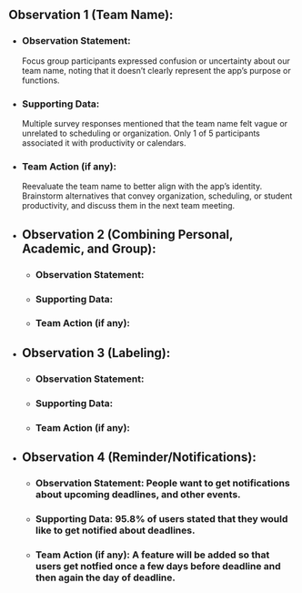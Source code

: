 ## Observation 1 (Team Name):
- ### Observation Statement:
  Focus group participants expressed confusion or uncertainty about our team name, noting that it doesn’t clearly represent the app’s purpose or functions.

- ### Supporting Data:
  Multiple survey responses mentioned that the team name felt vague or unrelated to scheduling or organization. Only 1 of 5 participants associated it with productivity or calendars.

- ### Team Action (if any):
  Reevaluate the team name to better align with the app’s identity. Brainstorm alternatives that convey organization, scheduling, or student productivity, and discuss them in the next team meeting.

 
- ## Observation 2 (Combining Personal, Academic, and Group):
  - ### Observation Statement:
  - ### Supporting Data:
  - ### Team Action (if any):
 
- ## Observation 3 (Labeling):
  - ### Observation Statement:
  - ### Supporting Data:
  - ### Team Action (if any):
 
- ## Observation 4 (Reminder/Notifications):
  - ### Observation Statement: People want to get notifications about upcoming deadlines, and other events.
  - ### Supporting Data: 95.8% of users stated that they would like to get notified about deadlines.
  - ### Team Action (if any): A feature will be added so that users get notfied once a few days before deadline and then again the day of deadline.
